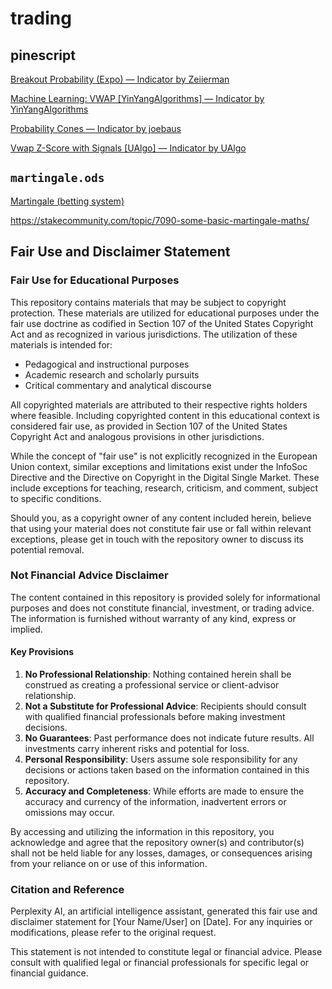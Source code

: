 # trading

## pinescript

[Breakout Probability (Expo) — Indicator by Zeiierman](https://www.tradingview.com/script/Qt7fqntR-Breakout-Probability-Expo/)

[Machine Learning: VWAP [YinYangAlgorithms] — Indicator by YinYangAlgorithms](https://www.tradingview.com/script/vhEiWwdk-Machine-Learning-VWAP-YinYangAlgorithms/)

[Probability Cones — Indicator by joebaus](https://www.tradingview.com/script/Cp49eQt5-Probability-Cones/)

[Vwap Z-Score with Signals [UAlgo] — Indicator by UAlgo ](https://www.tradingview.com/script/3FaBZQkX-Vwap-Z-Score-with-Signals-UAlgo/)

## `martingale.ods`

[Martingale (betting system)](https://en.wikipedia.org/wiki/Martingale_(betting_system))

<https://stakecommunity.com/topic/7090-some-basic-martingale-maths/>






## Fair Use and Disclaimer Statement

### Fair Use for Educational Purposes

This repository contains materials that may be subject to copyright protection. These materials are utilized for educational purposes under the fair use doctrine as codified in Section 107 of the United States Copyright Act and as recognized in various jurisdictions. The utilization of these materials is intended for:

- Pedagogical and instructional purposes
- Academic research and scholarly pursuits
- Critical commentary and analytical discourse

All copyrighted materials are attributed to their respective rights holders where feasible. Including copyrighted content in this educational context is considered fair use, as provided in Section 107 of the United States Copyright Act and analogous provisions in other jurisdictions.

While the concept of "fair use" is not explicitly recognized in the European Union context, similar exceptions and limitations exist under the InfoSoc Directive and the Directive on Copyright in the Digital Single Market. These include exceptions for teaching, research, criticism, and comment, subject to specific conditions.

Should you, as a copyright owner of any content included herein, believe that using your material does not constitute fair use or fall within relevant exceptions, please get in touch with the repository owner to discuss its potential removal.

### Not Financial Advice Disclaimer

The content contained in this repository is provided solely for informational purposes and does not constitute financial, investment, or trading advice. The information is furnished without warranty of any kind, express or implied.

#### Key Provisions

1. **No Professional Relationship**: Nothing contained herein shall be construed as creating a professional service or client-advisor relationship.
2. **Not a Substitute for Professional Advice**: Recipients should consult with qualified financial professionals before making investment decisions.
3. **No Guarantees**: Past performance does not indicate future results. All investments carry inherent risks and potential for loss.
4. **Personal Responsibility**: Users assume sole responsibility for any decisions or actions taken based on the information contained in this repository.
5. **Accuracy and Completeness**: While efforts are made to ensure the accuracy and currency of the information, inadvertent errors or omissions may occur.

By accessing and utilizing the information in this repository, you acknowledge and agree that the repository owner(s) and contributor(s) shall not be held liable for any losses, damages, or consequences arising from your reliance on or use of this information.

### Citation and Reference

Perplexity AI, an artificial intelligence assistant, generated this fair use and disclaimer statement for [Your Name/User] on [Date]. For any inquiries or modifications, please refer to the original request.

This statement is not intended to constitute legal or financial advice. Please consult with qualified legal or financial professionals for specific legal or financial guidance.
